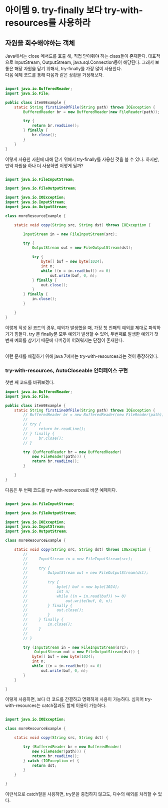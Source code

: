 # 아이템 9. try-finally 보다 try-with-resources를 사용하라

## 자원을 회수해야하는 객체

Java에서는 close 메서드를 호출 해, 직접 닫아줘야 하는 class들이 존재한다. 대표적으로 InputStream, OutputStream, java.sql.Connection등이 해당된다. 그래서 보통은
해당 자원을 닫기 위해서, try-finally를 가장 많이 사용한다.
<br>다음 예제 코드를 통해 다음과 같은 상황을 가정해보자.

```java

import java.io.BufferedReader;
import java.io.File;

public class item9Example {
    static String firstLineOfFile(String path) throws IOException {
        BufferedReader br = new BufferedReader(new FileReader(path));

        try {
            return br.readLine();
        } finally {
            br.close();
        }
    }
}

```

이렇게 사용한 자원에 대해 닫기 위해서 try-finally를 사용한 것을 볼 수 있다. 하지만, 만약 자원을 하나 더 사용하면 어떻게 될까?

```java

import java.io.FileInputStream;

import java.io.FileOutputStream;

import java.io.IOException;
import java.io.InputStream;
import java.io.OutputStream;

class moreResourceExample {

    static void copy(String src, String dst) throws IOException {

        InputStream in = new FileInputStream(src);

        try {
            OutputStream out = new FileOutputStream(dst);

            try {
                byte[] buf = new byte[1024];
                int n;
                while ((n = in.read(buf)) >= 0)
                    out.write(buf, 0, n);
            } finally {
                out.close();
            }
        } finally {
            in.close();
        }

    }
}

```

이렇게 작성 된 코드의 경우, 예외가 발생했을 때, 가장 첫 번째의 예외를 제대로 파악하기가 힘들다. try 문 finally문 모두 예외가 발생할 수 있어, 두번째로 발생한 예외가 첫 번째 예외를 삼키기 때문에
디버깅이 어려워지는 단점이 존재한다.

<br>
이런 문제를 해결하기 위해 java 7에서는 try-with-resources라는 것이 등장하였다. 

### try-with-resources, AutoCloseable 인터페이스 구현

첫번 째 코드를 바꿔보겠다.

```java
import java.io.BufferedReader;
import java.io.File;

public class item9Example {
    static String firstLineOfFile(String path) throws IOException {
        // BufferedReader br = new BufferedReader(new FileReader(path));
        //
        // try {
        //     return br.readLine();
        // } finally {
        //     br.close();
        // }

        try (BufferedReader br = new BufferedReader(
            new FileReader(path))) {
            return br.readLine();
        }

    }
}
```

다음은 두 번째 코드를 try-with-resources로 바꾼 예제이다.

```java

import java.io.FileInputStream;

import java.io.FileOutputStream;

import java.io.IOException;
import java.io.InputStream;
import java.io.OutputStream;

class moreResourceExample {

    static void copy(String src, String dst) throws IOException {
        //
        //     InputStream in = new FileInputStream(src);
        //
        //     try {
        //         OutputStream out = new FileOutputStream(dst);
        //
        //         try {
        //             byte[] buf = new byte[1024];
        //             int n;
        //             while ((n = in.read(buf)) >= 0)
        //                 out.write(buf, 0, n);
        //         } finally {
        //             out.close();
        //         }
        //     } finally {
        //         in.close();
        //     }
        //
        // }

        try (InputStream in = new FileInputStream(src);
             OutputStream out = new FileOutputStream(dst)) {
            byte[] buf = new byte[1024];
            int n;
            while ((n = in.read(buf)) >= 0)
                out.write(buf, 0, n);
        }
    }

}

```

이렇게 사용하면, 보다 더 코드를 간결하고 명확하게 사용이 가능하다. 심지어 try-with-resources는 catch절과도 함께 이용이 가능하다.

```java

import java.io.IOException;

class moreResourceExample {

    static void copy(String src, String dst) {

        try (BufferedReader br = new BufferedReader(
            new FileReader(path))) {
            return br.readLine();
        } catch (IOException e) {
            return dst;
        }
    }

}
```

이런식으로 catch절을 사용하면, try문을 중첩하지 않고도, 다수의 예외를 처리할 수 있다. 
